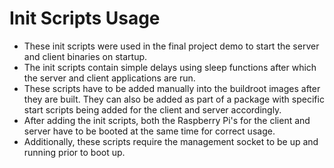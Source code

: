 # Init Scripts Usage

- These init scripts were used in the final project demo to start the server and client binaries on startup.
- The init scripts contain simple delays using sleep functions after which the server and client applications are run.
- These scripts have to be added manually into the buildroot images after they are built. They can also be added as part of a package with specific start scripts being added for the client and server accordingly.
- After adding the init scripts, both the Raspberry Pi's for the client and server have to be booted at the same time for correct usage.
- Additionally, these scripts require the management socket to be up and running prior to boot up.